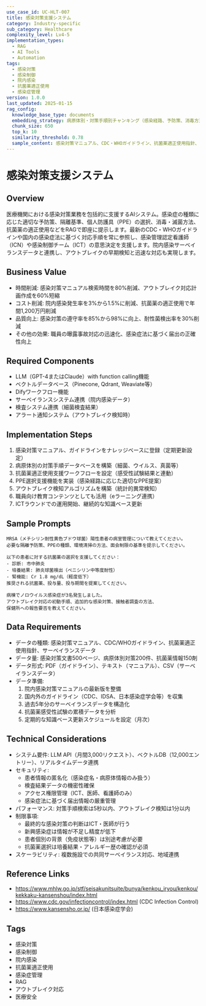 ```yaml
---
use_case_id: UC-HLT-007
title: 感染対策支援システム
category: Industry-specific
sub_category: Healthcare
complexity_level: Lv4-5
implementation_types:
  - RAG
  - AI Tools
  - Automation
tags:
  - 感染対策
  - 感染制御
  - 院内感染
  - 抗菌薬適正使用
  - 感染症管理
version: 1.0.0
last_updated: 2025-01-15
rag_config:
  knowledge_base_type: documents
  embedding_strategy: 病原体別・対策手順別チャンキング（感染経路、予防策、消毒方法）
  chunk_size: 650
  top_k: 10
  similarity_threshold: 0.78
  sample_content: 感染対策マニュアル、CDC・WHOガイドライン、抗菌薬適正使用指針、アウトブレイク対応手順
---
```


# 感染対策支援システム

## Overview

医療機関における感染対策業務を包括的に支援するAIシステム。感染症の種類に応じた適切な予防策、隔離基準、個人防護具（PPE）の選択、消毒・滅菌方法、抗菌薬の適正使用などをRAGで即座に提示します。最新のCDC・WHOガイドラインや国内の感染症法に基づく対応手順を常に参照し、感染管理認定看護師（ICN）や感染制御チーム（ICT）の意思決定を支援します。院内感染サーベイランスデータと連携し、アウトブレイクの早期検知と迅速な対応も実現します。

## Business Value

- 時間削減: 感染対策マニュアル検索時間を80%削減、アウトブレイク対応計画作成を60%短縮
- コスト削減: 院内感染発生率を3%から1.5%に削減、抗菌薬の適正使用で年間1,200万円削減
- 品質向上: 感染対策の遵守率を85%から98%に向上、耐性菌検出率を30%削減
- その他の効果: 職員の曝露事故対応の迅速化、感染症法に基づく届出の正確性向上

## Required Components

- LLM（GPT-4またはClaude）with function calling機能
- ベクトルデータベース（Pinecone, Qdrant, Weaviate等）
- Difyワークフロー機能
- サーベイランスシステム連携（院内感染データ）
- 検査システム連携（細菌検査結果）
- アラート通知システム（アウトブレイク検知時）

## Implementation Steps

1. 感染対策マニュアル、ガイドラインをナレッジベースに登録（定期更新設定）
2. 病原体別の対策手順データベースを構築（細菌、ウイルス、真菌等）
3. 抗菌薬適正使用支援ワークフローを設定（感受性試験結果と連動）
4. PPE選択支援機能を実装（感染経路に応じた適切なPPE提案）
5. アウトブレイク検知アルゴリズムを構築（統計的異常検知）
6. 職員向け教育コンテンツとしても活用（eラーニング連携）
7. ICTラウンドでの運用開始、継続的な知識ベース更新

## Sample Prompts

```
MRSA（メチシリン耐性黄色ブドウ球菌）陽性患者の病室管理について教えてください。
必要な隔離予防策、PPEの種類、環境清掃の方法、面会制限の基準を提示してください。
```

```
以下の患者に対する抗菌薬の選択を支援してください：
- 診断: 市中肺炎
- 培養結果: 肺炎球菌検出（ペニシリン中等度耐性）
- 腎機能: Cr 1.8 mg/dL（軽度低下）
推奨される抗菌薬、投与量、投与期間を提案してください。
```

```
病棟でノロウイルス感染症が3名発生しました。
アウトブレイク対応の初動手順、追加的な感染対策、接触者調査の方法、
保健所への報告要否を教えてください。
```

## Data Requirements

- データの種類: 感染対策マニュアル、CDC/WHOガイドライン、抗菌薬適正使用指針、サーベイランスデータ
- データ量: 感染対策文書500ページ、病原体別対策200件、抗菌薬情報150剤
- データ形式: PDF（ガイドライン）、テキスト（マニュアル）、CSV（サーベイランスデータ）
- データ準備:
  1. 院内感染対策マニュアルの最新版を整備
  2. 国内外のガイドライン（CDC、IDSA、日本感染症学会等）を収集
  3. 過去5年分のサーベイランスデータを構造化
  4. 抗菌薬感受性試験の累積データを分析
  5. 定期的な知識ベース更新スケジュールを設定（月次）

## Technical Considerations

- システム要件: LLM API（月間3,000リクエスト）、ベクトルDB（12,000エントリー）、リアルタイムデータ連携
- セキュリティ:
  - 患者情報の匿名化（感染症名・病原体情報のみ扱う）
  - 検査結果データの機密性確保
  - アクセス権限管理（ICT、医師、看護師のみ）
  - 感染症法に基づく届出情報の厳重管理
- パフォーマンス: 対策手順検索は5秒以内、アウトブレイク検知は1分以内
- 制限事項:
  - 最終的な感染対策の判断はICT・医師が行う
  - 新興感染症は情報が不足し精度が低下
  - 患者個別の背景（免疫状態等）は別途考慮が必要
  - 抗菌薬選択は培養結果・アレルギー歴の確認が必須
- スケーラビリティ: 複数施設での共同サーベイランス対応、地域連携

## Reference Links

- https://www.mhlw.go.jp/stf/seisakunitsuite/bunya/kenkou_iryou/kenkou/kekkaku-kansenshou/index.html
- https://www.cdc.gov/infectioncontrol/index.html (CDC Infection Control)
- https://www.kansensho.or.jp/ (日本感染症学会)

## Tags

- 感染対策
- 感染制御
- 院内感染
- 抗菌薬適正使用
- 感染症管理
- RAG
- アウトブレイク対応
- 医療安全

